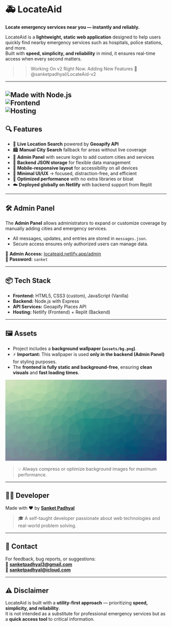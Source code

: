 # 🚑 LocateAid  

**Locate emergency services near you — instantly and reliably.**  

LocateAid is a **lightweight, static web application** designed to help users quickly find nearby emergency services such as hospitals, police stations, and more.  
Built with **speed, simplicity, and reliability** in mind, it ensures real-time access when every second matters.  

>> Working On v2 Right Now. Adding New Features 👻
 @sanketpadhyal/LocateAid-v2
---

![Made with Node.js](https://img.shields.io/badge/Made%20with-Node.js-green?style=flat&logo=node.js)  
![Frontend](https://img.shields.io/badge/Frontend-HTML%2C%20CSS%2C%20JS-blue?style=flat)  
![Hosting](https://img.shields.io/badge/Hosted%20on-Netlify-brightgreen?style=flat&logo=netlify)  
---

## 🔍 Features  

- 📍 **Live Location Search** powered by **Geoapify API**  
- 🏙️ **Manual City Search** fallback for areas without live coverage  
- 🧩 **Admin Panel** with secure login to add custom cities and services  
- 📁 **Backend JSON storage** for flexible data management  
- 📱 **Mobile-responsive layout** for accessibility on all devices  
- 🎯 **Minimal UI/UX** → focused, distraction-free, and efficient  
- 🚀 **Optimized performance** with no extra libraries or bloat  
- ☁️ **Deployed globally on Netlify** with backend support from Replit  

---

## 🛠️ Admin Panel  

The **Admin Panel** allows administrators to expand or customize coverage by manually adding cities and emergency services.  

- All messages, updates, and entries are stored in `messages.json`.  
- Secure access ensures only authorized users can manage data.  

🔗 **Admin Access:** [locateaid.netlify.app/admin](https://locateaid.netlify.app/admin)  
🔑 **Password:** `sanket`  

---

## 📦 Tech Stack  

- **Frontend:** HTML5, CSS3 (custom), JavaScript (Vanilla)  
- **Backend:** Node.js with Express  
- **API Services:** Geoapify Places API  
- **Hosting:** Netlify (Frontend) + Replit (Backend)  

---

## 🖼️ Assets  

- Project includes a **background wallpaper (`assets/bg.png`)**.  
- ⚡ **Important:** This wallpaper is used **only in the backend (Admin Panel)** for styling purposes.  
- The **frontend is fully static and background-free**, ensuring **clean visuals** and **fast loading times**.  

![Background Image](assets/bg.jpg)  

> 💡 Always compress or optimize background images for maximum performance.  

---

## 👨‍💻 Developer  

Made with ❤️ by [**Sanket Padhyal**](https://github.com/sanketpadhyal)  
> 🎓 A self-taught developer passionate about web technologies and real-world problem solving.  

---

## 📩 Contact  

For feedback, bug reports, or suggestions:  
📧 **sanketpadhyal3@gmail.com**  
📧 **sanketpadhyal@icloud.com**  

---

## ⚠️ Disclaimer  

LocateAid is built with a **utility-first approach** — prioritizing **speed, simplicity, and reliability**.  
It is not intended as a substitute for professional emergency services but as a **quick access tool** to critical information.  
